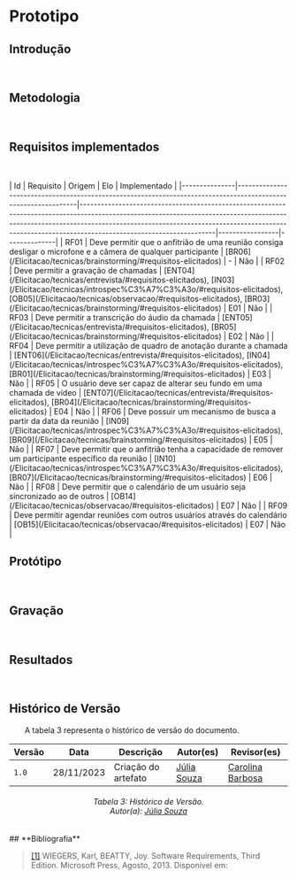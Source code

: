 # **Prototipo**

## **Introdução**
<p align="justify">
&emsp;&emsp; 
</p>

## **Metodologia**
<p align="justify">
&emsp;&emsp; 
</p>

## **Requisitos implementados**
<p align="justify"> 
&emsp;&emsp;
</p>
| Id | Requisito                                                                                                     | Origem                                                                                                                                                                                                                                                                           | Elo   | Implementado |
|---------------|---------------------------------------------------------------------------------------------------------------|--------------------------------------------------------------------------------------------------------------------------------------------------------------------------------------------------------------------------------------------------------------------------------|-----------------|--------------|
| RF01          | Deve permitir que o anfitrião de uma reunião consiga desligar o microfone e a câmera de qualquer participante | [BR06](/Elicitacao/tecnicas/brainstorming/#requisitos-elicitados)                                                                                                                                                                                                              | -     | Não          |
| RF02          | Deve permitir a gravação de chamadas                                                                          | [ENT04](/Elicitacao/tecnicas/entrevista/#requisitos-elicitados), [IN03](/Elicitacao/tecnicas/introspec%C3%A7%C3%A3o/#requisitos-elicitados), [OB05](/Elicitacao/tecnicas/observacao/#requisitos-elicitados), [BR03](/Elicitacao/tecnicas/brainstorming/#requisitos-elicitados) |  E01    | Não          |
| RF03          | Deve permitir a transcrição do áudio da chamada                                                               | [ENT05](/Elicitacao/tecnicas/entrevista/#requisitos-elicitados), [BR05](/Elicitacao/tecnicas/brainstorming/#requisitos-elicitados)                                                                                                                                             |  E02    | Não          |
| RF04          | Deve permitir a utilização de quadro de anotação durante a chamada                                            | [ENT06](/Elicitacao/tecnicas/entrevista/#requisitos-elicitados), [IN04](/Elicitacao/tecnicas/introspec%C3%A7%C3%A3o/#requisitos-elicitados), [BR01](/Elicitacao/tecnicas/brainstorming/#requisitos-elicitados)                                                                 | E03     | Não          |
| RF05          | O usuário deve ser capaz de alterar seu fundo em uma chamada de vídeo                                         | [ENT07](/Elicitacao/tecnicas/entrevista/#requisitos-elicitados), [BR04](/Elicitacao/tecnicas/brainstorming/#requisitos-elicitados)                                                                                                                                             |  E04    | Não          |
| RF06          | Deve possuir um mecanismo de busca a partir da data da reunião                                                | [IN09](/Elicitacao/tecnicas/introspec%C3%A7%C3%A3o/#requisitos-elicitados), [BR09](/Elicitacao/tecnicas/brainstorming/#requisitos-elicitados)                                                                                                                                  |  E05    | Não          |
| RF07          | Deve permitir que o anfitrião tenha a capacidade de remover um participante específico da reunião             | [IN10](/Elicitacao/tecnicas/introspec%C3%A7%C3%A3o/#requisitos-elicitados), [BR07](/Elicitacao/tecnicas/brainstorming/#requisitos-elicitados)                                                                                                                                  |  E06    | Não          |
| RF08          | Deve permitir que o calendário de um usuário seja sincronizado ao de outros                                   | [OB14](/Elicitacao/tecnicas/observacao/#requisitos-elicitados)                                                                                                                                                                                                                 |  E07    | Não          |
| RF09          | Deve permitir agendar reuniões com outros usuários através do calendário                                      | [OB15](/Elicitacao/tecnicas/observacao/#requisitos-elicitados)                                                                                                                                                                                                                 |   E07   | Não          |

## **Protótipo**
<p align="justify"> 
&emsp;&emsp;
</p>

## **Gravação**
<p align="justify">
&emsp;&emsp; 
</p>


## **Resultados**
<p align="justify">
&emsp;&emsp; 
</p>


## **Histórico de Versão**
<p align="justify">
&emsp;&emsp;A tabela 3 representa o histórico de versão do documento.
</p>

| Versão | Data       | Descrição           | Autor(es)                                                                                           | Revisor(es)                                     |
|--------|------------|---------------------|-----------------------------------------------------------------------------------------------------|-------------------------------------------------|
| `1.0`  | 28/11/2023 | Criação do artefato |  [Júlia Souza](https://github.com/JuliaSSouza)  | [Carolina Barbosa](https://github.com/CarolinaBarb) || 


<h6 align="center"> Tabela 3: Histórico de Versão.
<br> Autor(a): <a href="https://github.com/JuliaSSouza">Júlia Souza</a></h6>
## **Bibliografia**

> <a href="https://aprender3.unb.br/pluginfile.php/2692778/mod_resource/content/2/PriorizaA%CC%83%C2%A7A%CC%83%C2%A3o%20de%20Req.pdf">[1]</a> WIEGERS, Karl, BEATTY, Joy. Software Requirements, Third Edition. Microsoft Press, Agosto, 2013. Disponível em:

